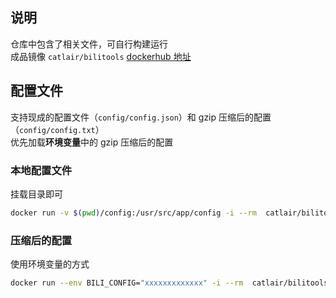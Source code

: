 ## 说明

仓库中包含了相关文件，可自行构建运行  
成品镜像 `catlair/bilitools` [dockerhub 地址](https://registry.hub.docker.com/repository/docker/catlair/bilitools)

## 配置文件

支持现成的配置文件（`config/config.json`）和 gzip 压缩后的配置（`config/config.txt`）  
优先加载**环境变量**中的 gzip 压缩后的配置

### 本地配置文件

挂载目录即可

```bash
docker run -v $(pwd)/config:/usr/src/app/config -i --rm  catlair/bilitools:latest
```

### 压缩后的配置

使用环境变量的方式

```bash
docker run --env BILI_CONFIG="xxxxxxxxxxxxx" -i --rm  catlair/bilitools:latest
```
